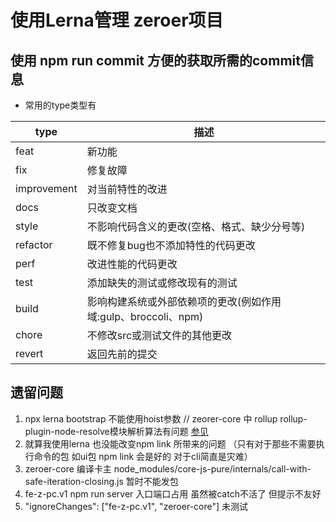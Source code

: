 # 使用Lerna管理 zeroer项目
## 使用 npm run commit 方便的获取所需的commit信息
  - 常用的type类型有

  | type | 描述 |
  | - | - |
  | feat | 新功能 |
  | fix | 修复故障 |
  | improvement | 对当前特性的改进 |
  | docs | 只改变文档 |
  | style | 不影响代码含义的更改(空格、格式、缺少分号等) |
  | refactor | 既不修复bug也不添加特性的代码更改 |
  | perf | 改进性能的代码更改 |
  | test | 添加缺失的测试或修改现有的测试 |
  | build | 影响构建系统或外部依赖项的更改(例如作用域:gulp、broccoli、npm) |
  | chore | 不修改src或测试文件的其他更改 |
  | revert | 返回先前的提交 |
## 遗留问题
  1. npx lerna bootstrap 不能使用hoist参数 // zeorer-core 中 rollup rollup-plugin-node-resolve模块解析算法有问题 [参见](https://github.com/lerna/lerna/blob/master/doc/hoist.md)
  2. 就算我使用lerna 也没能改变npm link 所带来的问题 （只有对于那些不需要执行命令的包 如ui包 npm link 会是好的 对于cli简直是灾难）
  3. zeroer-core 编译卡主 node_modules/core-js-pure/internals/call-with-safe-iteration-closing.js  暂时不能发包
  4. fe-z-pc.v1 npm run server 入口端口占用 虽然被catch不活了 但提示不友好
  5. "ignoreChanges": ["fe-z-pc.v1", "zeroer-core"] 未测试